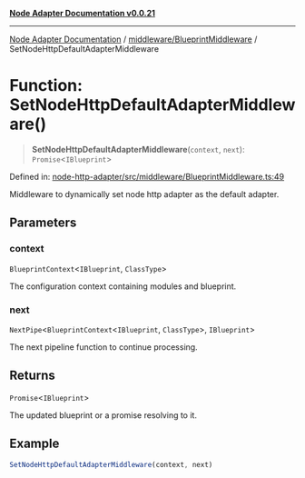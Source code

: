 [**Node Adapter Documentation v0.0.21**](../../../README.md)

***

[Node Adapter Documentation](../../../modules.md) / [middleware/BlueprintMiddleware](../README.md) / SetNodeHttpDefaultAdapterMiddleware

# Function: SetNodeHttpDefaultAdapterMiddleware()

> **SetNodeHttpDefaultAdapterMiddleware**(`context`, `next`): `Promise`\<`IBlueprint`\>

Defined in: [node-http-adapter/src/middleware/BlueprintMiddleware.ts:49](https://github.com/stonemjs/node-http-adapter/blob/500ec3a560895d12bcb5ee96646928549d5bf6fb/src/middleware/BlueprintMiddleware.ts#L49)

Middleware to dynamically set node http adapter as the default adapter.

## Parameters

### context

`BlueprintContext`\<`IBlueprint`, `ClassType`\>

The configuration context containing modules and blueprint.

### next

`NextPipe`\<`BlueprintContext`\<`IBlueprint`, `ClassType`\>, `IBlueprint`\>

The next pipeline function to continue processing.

## Returns

`Promise`\<`IBlueprint`\>

The updated blueprint or a promise resolving to it.

## Example

```typescript
SetNodeHttpDefaultAdapterMiddleware(context, next)
```
